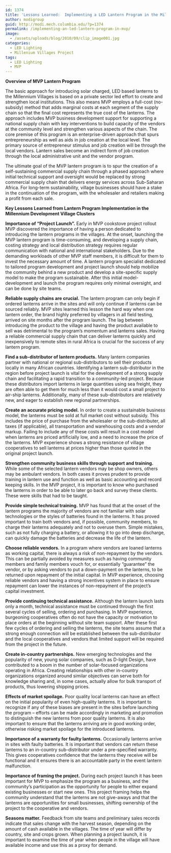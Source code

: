 ```yaml
---
id: 1374
title: 'Lessons Learned:  Implementing a LED Lantern Program in the Millennium Villages'
author: modigroup
guid: http://modi.mech.columbia.edu/?p=1374
permalink: /implementing-an-led-lantern-program-in-mvp/
image:
  - /assets/uploads/blog/2010/09/clip_image001.jpg
categories:
  - LED Lighting
  - Millenium Villages Project
tags:
  - LED Lighting
  - MVP
---
```

**Overview of MVP Lantern Program** 

The basic approach for introducing solar charged, LED based lanterns to the Millennium Villages is based on a private sector led effort to create and strengthen local institutions. This also means MVP employs a full-cost (no-subsidy) method that adds marginal costs at each segment of the supply chain so that the final cost represents the true cost of the lanterns. The approach includes MVP business development support for supporting a national supply chain with key interventions to build capacity of the vendors at the community level and strengthen various aspects of the chain. The core premise of this program is an enterprise-driven approach that spurs entrepreneurship as well as aids in job creation at the local level. The primary source of entrepreneur stimulus and job creation will be through the local vendors. Lantern sales become an indirect form of job creation through the local administrative unit and the vendor program. 

The ultimate goal of the MVP lantern program is to spur the creation of a self-sustaining commercial supply chain through a phased approach where initial technical support and oversight would be replaced by strong commercial supply chain that delivers energy services across Sub-Saharan Africa. For long-term sustainability, village businesses should have a stake in the continuation of the program, with the wholesaler and retailers making a profit from each sale. 

**Key Lessons Learned from Lantern Program Implementation in the Millennium Development Village Clusters** 

**Importance of “Project Launch”.** Early in MVP cookstove project rollout MVP discovered the importance of having a person dedicated to introducing the lantern programs in the villages. At the onset, launching the MVP lantern program is time-consuming, and developing a supply chain, costing strategy and local distribution strategy requires regular communication with national and international stakeholders. Due to the demanding workloads of other MVP staff members, it is difficult for them to invest the necessary amount of time. A lantern program specialist dedicated to tailored program development and project launch should help mobilize the community behind a new product and develop a site-specific supply model to make the program sustainable. After this initial model-development and launch the program requires only minimal oversight, and can be done by site teams. 

**Reliable supply chains are crucial.** The lantern program can only begin if ordered lanterns arrive in the sites and will only continue if lanterns can be sourced reliably. MVP sites learned this lesson the hard way when one lantern order, the brand highly preferred by villagers in all field testing, arrived on site months after the program launch. The lag between introducing the product to the village and having the product available to sell was detrimental to the program’s momentum and lanterns sales. Having a reliable commercial supply chain that can deliver lanterns quickly and inexpensively to remote sites in rural Africa is crucial for the success of any lantern program. 

**Find a sub-distributor of lantern products.** Many lantern companies partner with national or regional sub-distributors to sell their products locally in many African countries. Identifying a lantern sub-distributor in the region before project launch is vital for the development of a strong supply chain and facilitating a rapid transition to a community-led project. Because these distributors import lanterns in large quantities using sea freight, they are often able to get them for much less than it would cost a small project to air-ship lanterns. Additionally, many of these sub-distributors are relatively new, and eager to establish new regional partnerships. 

**Create an accurate pricing model.** In order to create a sustainable business model, the lanterns must be sold at full market cost without subsidy. This includes the price of purchase from the wholesaler or the sub-distributer, all taxes (if applicable), all transportation and warehousing costs and a vendor markup. Failing to include any of these costs will result in a cost model when lanterns are priced artificially low, and a need to increase the price of the lanterns. MVP experience shows a strong resistance of village cooperatives to sell lanterns at prices higher than those quoted in the original project launch. 

**Strengthen community business skills through support and training.** While some of the selected lantern vendors may be shop owners, others may be ambulant vendors. In both cases it proves prudent to provide training in lantern use and function as well as basic accounting and record keeping skills. In the MVP project, it is important to know who purchased the lanterns in order to be able to later go back and survey these clients. These were skills that had to be taught. 

**Provide simple technical training.** MVP has found that at the onset of the lantern programs the majority of vendors are not familiar with solar technologies or the styles of batteries found in the lanterns. It has proved important to train both vendors and, if possible, community members, to charge their lanterns adequately and not to overuse them. Simple mistakes, such as not fully charging a battery, or allowing it to go into deep discharge, can quickly damage the batteries and decrease the life of the lantern. 

**Choose reliable vendors.** In a program where vendors are loaned lanterns as working capital, there is always a risk of non-repayment by the vendors. This can be partially avoided by measures such as having community members and family members vouch for, or essentially “guarantee” the vendor, or by asking vendors to put a down-payment on the lanterns, to be returned upon repayment of the initial capital. In MVP experience, choosing reliable vendors and having a strong incentives system in place to ensure repayment can lower the instances of non-repayment of the project’s capital investment. 

**Provide continuing technical assistance.** Although the lantern launch lasts only a month, technical assistance must be continued through the first several cycles of selling, ordering and purchasing. In MVP experience, burgeoning cooperatives often do not have the capacity or motivation to place orders at the beginning without site team support. After these first few cycles of ordering and selling the lanterns, the site teams assume that a strong enough connection will be established between the sub-distributor and the local cooperatives and vendors that limited support will be required from the project in the future. 

**Create in-country partnerships.** New emerging technologies and the popularity of new, young solar companies, such as D-light Design, have contributed to a boom in the number of solar-focused organizations operating in Africa. Creating relationships with other in-country organizations organized around similar objectives can serve both for knowledge sharing and, in some cases, actually allow for bulk transport of products, thus lowering shipping prices. 

**Effects of market spoilage.** Poor quality local lanterns can have an effect on the initial popularity of even high-quality lanterns. It is important to recognize if any of these biases are present in the sites before launching the program – efforts can be made accordingly in marketing and promotion to distinguish the new lanterns from poor quality lanterns. It is also important to ensure that the lanterns arriving are in good working order, otherwise risking market spoilage for the introduced lanterns. 

**Importance of a warranty for faulty lanterns.** Occasionally lanterns arrive in sites with faulty batteries. It is important that vendors can return these lanterns to an in-country sub-distributor under a pre-specified warranty. This gives cooperatives confidence that the lanterns they receive will be functional and it ensures there is an accountable party in the event lantern malfunction. 

**Importance of framing the project.** During each project launch it has been important for MVP to emphasize the program as a business, and the community’s participation as the opportunity for people to either expand existing businesses or start new ones. This project framing helps the community understand that the lanterns are not give-aways and that the lanterns are opportunities for small businesses, shifting ownership of the project to the cooperative and vendors. 

**Seasons matter.** Feedback from site teams and preliminary sales records indicate that sales change with the harvest season, depending on the amount of cash available in the villages. The time of year will differ by country, site and crops grown. When planning a project launch, it is important to examine the time of year when people in the village will have available income and use this as a proxy for demand.